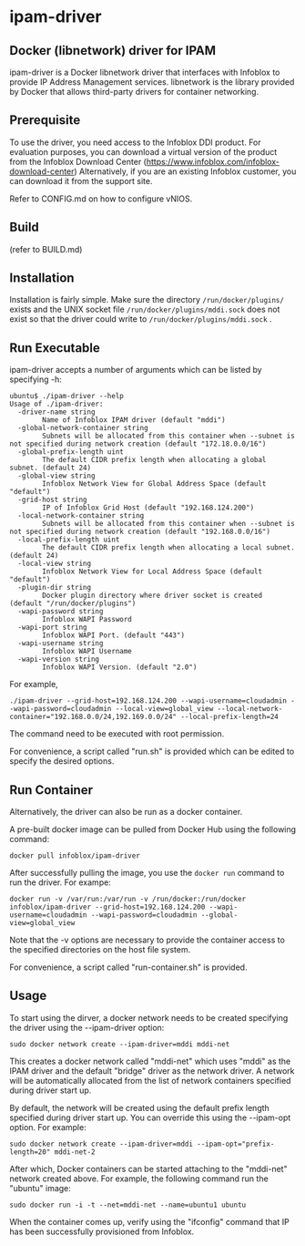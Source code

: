 ipam-driver
=============

Docker (libnetwork) driver for IPAM
-----------------------------------

ipam-driver is a Docker libnetwork driver that interfaces with Infoblox to provide IP Address Management
services. libnetwork is the library provided by Docker that allows third-party drivers for container
networking.


Prerequisite
------------
To use the driver, you need access to the Infoblox DDI product. For evaluation purposes, you can download a
virtual version of the product from the Infoblox Download Center (https://www.infoblox.com/infoblox-download-center)
Alternatively, if you are an existing Infoblox customer, you can download it from the support site.

Refer to CONFIG.md on how to configure vNIOS.

Build
-----
(refer to BUILD.md)

Installation
------------
Installation is fairly simple. Make sure the directory ```/run/docker/plugins/``` exists and the
UNIX socket file ```/run/docker/plugins/mddi.sock``` does not exist so that the driver could write to
```/run/docker/plugins/mddi.sock``` .


Run Executable
--------------
ipam-driver accepts a number of arguments which can be listed by specifying -h:

```
ubuntu$ ./ipam-driver --help
Usage of ./ipam-driver:
  -driver-name string
        Name of Infoblox IPAM driver (default "mddi")
  -global-network-container string
        Subnets will be allocated from this container when --subnet is not specified during network creation (default "172.18.0.0/16")
  -global-prefix-length uint
        The default CIDR prefix length when allocating a global subnet. (default 24)
  -global-view string
        Infoblox Network View for Global Address Space (default "default")
  -grid-host string
        IP of Infoblox Grid Host (default "192.168.124.200")
  -local-network-container string
        Subnets will be allocated from this container when --subnet is not specified during network creation (default "192.168.0.0/16")
  -local-prefix-length uint
        The default CIDR prefix length when allocating a local subnet. (default 24)
  -local-view string
        Infoblox Network View for Local Address Space (default "default")
  -plugin-dir string
        Docker plugin directory where driver socket is created (default "/run/docker/plugins")
  -wapi-password string
        Infoblox WAPI Password
  -wapi-port string
        Infoblox WAPI Port. (default "443")
  -wapi-username string
        Infoblox WAPI Username
  -wapi-version string
        Infoblox WAPI Version. (default "2.0")
```

For example,

```
./ipam-driver --grid-host=192.168.124.200 --wapi-username=cloudadmin --wapi-password=cloudadmin --local-view=global_view --local-network-container="192.168.0.0/24,192.169.0.0/24" --local-prefix-length=24
```
The command need to be executed with root permission.

For convenience, a script called "run.sh" is provided which can be edited to specify the desired options.


Run Container
------------
Alternatively, the driver can also be run as a docker container.

A pre-built docker image can be pulled from Docker Hub using the following command:
```
docker pull infoblox/ipam-driver
```

After successfully pulling the image, you use the ```docker run``` command to run the driver. For exampe:
```
docker run -v /var/run:/var/run -v /run/docker:/run/docker infoblox/ipam-driver --grid-host=192.168.124.200 --wapi-username=cloudadmin --wapi-password=cloudadmin --global-view=global_view
```

Note that the -v options are necessary to provide the container access to the specified directories on the
host file system.

For convenience, a script called "run-container.sh" is provided.

Usage
-----
To start using the dirver, a docker network needs to be created specifying the driver using the --ipam-driver option:
```
sudo docker network create --ipam-driver=mddi mddi-net
```
This creates a docker network called "mddi-net" which uses "mddi" as the IPAM driver and the default "bridge"
driver as the network driver. A network will be automatically allocated from the list of network containers
specified during driver start up.

By default, the network will be created using the default prefix length specified during driver start up. You
can override this using the --ipam-opt option. For example:

```
sudo docker network create --ipam-driver=mddi --ipam-opt="prefix-length=20" mddi-net-2
```

After which, Docker containers can be started attaching to the "mddi-net" network created above. For example,
the following command run the "ubuntu" image:

```
sudo docker run -i -t --net=mddi-net --name=ubuntu1 ubuntu
```

When the container comes up, verify using the "ifconfig" command that IP has been successfully provisioned
from Infoblox.
